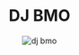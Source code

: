 <div align="center">

# DJ BMO

<div align="center">

![dj bmo](https://cdn.discordapp.com/attachments/993567969839960135/1000418668225757224/3E405E57-A522-49F2-952B-A6D044A4F599.png)

</div>

